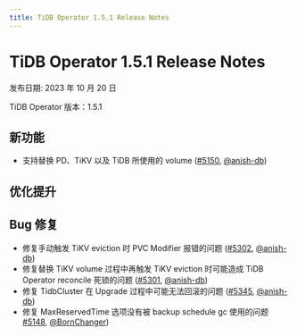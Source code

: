 ```yaml
---
title: TiDB Operator 1.5.1 Release Notes
---
```


# TiDB Operator 1.5.1 Release Notes

发布日期: 2023 年 10 月 20 日

TiDB Operator 版本：1.5.1

## 新功能

- 支持替换 PD、TiKV 以及 TiDB 所使用的 volume ([#5150](https://github.com/pingcap/tidb-operator/pull/5150), [@anish-db](https://github.com/anish-db))

## 优化提升

## Bug 修复

- 修复手动触发 TiKV eviction 时 PVC Modifier 报错的问题 ([#5302](https://github.com/pingcap/tidb-operator/pull/5302), [@anish-db](https://github.com/anish-db))
- 修复替换 TiKV volume 过程中再触发 TiKV eviction 时可能造成 TiDB Operator reconcile 死锁的问题 ([#5301](https://github.com/pingcap/tidb-operator/pull/5301), [@anish-db](https://github.com/anish-db))
- 修复 TidbCluster 在 Upgrade 过程中可能无法回滚的问题 ([#5345](https://github.com/pingcap/tidb-operator/pull/5345), [@anish-db](https://github.com/anish-db))
- 修复 MaxReservedTime 选项没有被 backup schedule gc 使用的问题 [#5148](https://github.com/pingcap/tidb-operator/pull/5148), [@BornChanger](https://github.com/BornChanger))
